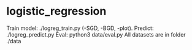 # logistic_regression
Train model: ./logreg_train.py (-SGD, -BGD, -plot).
Predict: ./logreg_predict.py
Eval: python3 data/eval.py
All datasets are in folder ./data
